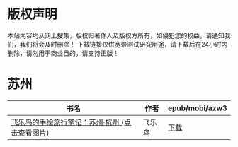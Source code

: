 # 版权声明

本站内容均从网上搜集，版权归著作人及版权方所有，如侵犯您的权益，请通知我们，我们将会及时删除！ 下载链接仅供宽带测试研究用途，请下载后在24小时内删除，请勿用于商业目的。请支持正版！

# 苏州

| 书名 | 作者 | epub/mobi/azw3 |
| --- | --- | --- |
| [飞乐鸟的手绘旅行笔记：苏州·杭州 (点击查看图片)](https://www.dushupai.com/attachment/2024/06/04/743073e751ca3710.jpg) | 飞乐鸟 | [下载](https://url89.ctfile.com/f/31084289-1357022653-70c9f2?p=8866) |
